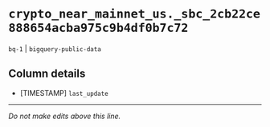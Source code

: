 # `crypto_near_mainnet_us._sbc_2cb22ce888654acba975c9b4df0b7c72`
`bq-1` | `bigquery-public-data`

## Column details
* [TIMESTAMP] `last_update`

-------------------------------------------------------------------------------
*Do not make edits above this line.*
